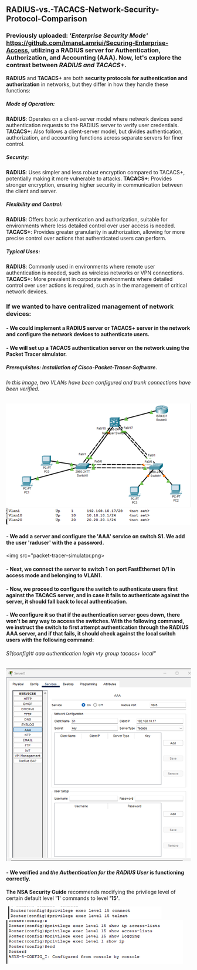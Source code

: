 ## RADIUS-vs.-TACACS-Network-Security-Protocol-Comparison
### Previously uploaded: _'Enterprise Security Mode'_ https://github.com/ImaneLamriui/Securing-Enterprise-Access, utilizing a RADIUS server for Authentication, Authorization, and Accounting (AAA). Now, let's explore the contrast between _RADIUS and TACACS+_.

__RADIUS__ and __TACACS+__ are both __security protocols for authentication and authorization__ in networks, but they differ in how they handle these functions:

##### Mode of Operation:
__RADIUS__: Operates on a client-server model where network devices send authentication requests to the RADIUS server to verify user credentials.
__TACACS+__: Also follows a client-server model, but divides authentication, authorization, and accounting functions across separate servers for finer control.

##### Security:
__RADIUS__: Uses simpler and less robust encryption compared to TACACS+, potentially making it more vulnerable to attacks.
__TACACS+__: Provides stronger encryption, ensuring higher security in communication between the client and server.

##### Flexibility and Control:
__RADIUS__: Offers basic authentication and authorization, suitable for environments where less detailed control over user access is needed.
__TACACS+__: Provides greater granularity in authorization, allowing for more precise control over actions that authenticated users can perform.

##### Typical Uses:
__RADIUS__: Commonly used in environments where remote user authentication is needed, such as wireless networks or VPN connections.
__TACACS+__: More prevalent in corporate environments where detailed control over user actions is required, such as in the management of critical network devices.

### If we wanted to have centralized management of network devices:
#### - We could implement a RADIUS server or TACACS+ server in the network and configure the network devices to authenticate users. 
#### - We will set up a TACACS authentication server on the network using the Packet Tracer simulator.
##### Prerequisites: Installation of Cisco-Packet-Tracer-Software.
###### In this image, two VLANs have been configured and trunk connections have been verified.

<img src="VLAN's-fig.png">
<img src="VLAN's.png">

#### - We add a server and configure the 'AAA' service on switch S1. We add the user 'raduser' with the a password.

<img src="packet-tracer-simulator.png>
  
#### - Next, we connect the server to switch 1 on port FastEthernet 0/1 in access mode and belonging to VLAN1.

#### - Now, we proceed to configure the switch to authenticate users __first against the TACACS server__, and in case it fails to authenticate against the server, it should fall back to __local authentication__.

#### - We configure it so that if the authentication server goes down, there won't be any way to access the switches. With the following command, we instruct the switch to first attempt authentication through the RADIUS AAA server, and if that fails, it should check against the local switch users with the following command:

###### S1(config)# aaa authentication login vty group tacacs+ local"
<img src="Server-TACACS.png">

#### - We verified and _the Authentication for the RADIUS User_ is functioning correctly.
__The NSA Security Guide__ recommends modifying the privilege level of certain default level __'1'__ commands to level __'15'__.

<img src="Config-privilege-level-1.png">
<img src="Config-privilege-level-2.png">

